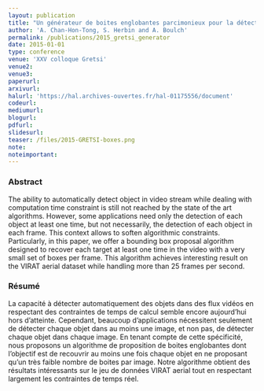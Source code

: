 ```yaml
---
layout: publication
title: "Un générateur de boites englobantes parcimonieux pour la détection d'objets dans des vidéos"
author: 'A. Chan-Hon-Tong, S. Herbin and A. Boulch'
permalink: /publications/2015_gretsi_generator
date: 2015-01-01
type: conference
venue: 'XXV colloque Gretsi'
venue2: 
venue3:
paperurl: 
arxivurl: 
halurl: 'https://hal.archives-ouvertes.fr/hal-01175556/document'
codeurl: 
mediumurl: 
blogurl: 
pdfurl: 
slidesurl: 
teaser: /files/2015-GRETSI-boxes.png
note:
noteimportant:
---
```


### Abstract

The ability to automatically detect object in video stream while dealing with computation time constraint is still not reached by
the state of the art algorithms. However, some applications need only the detection of each object at least one time, but not necessarily, the
detection of each object in each frame. This context allows to soften algorithmic constraints. Particularly, in this paper, we offer a bounding
box proposal algorithm designed to recover each target at least one time in the video with a very small set of boxes per frame. This algorithm
achieves interesting result on the VIRAT aerial dataset while handling more than 25 frames per second.

### Résumé

La capacité à détecter automatiquement des objets dans des flux vidéos en respectant des contraintes de temps de calcul semble encore
aujourd’hui hors d’atteinte. Cependant, beaucoup d’applications nécessitent seulement de détecter chaque objet dans au moins une image, et non
pas, de détecter chaque objet dans chaque image. En tenant compte de cette spécificité, nous proposons un algorithme de proposition de boites
englobantes dont l’objectif est de recouvrir au moins une fois chaque objet en ne proposant qu’un très faible nombre de boites par image. Notre
algorithme obtient des résultats intéressants sur le jeu de données VIRAT aerial tout en respectant largement les contraintes de temps réel.